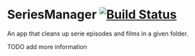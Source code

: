 # SeriesManager [![Build Status](https://travis-ci.org/almynic/SeriesManager.svg?branch=master)](https://travis-ci.org/almynic/SeriesManager)

An app that cleans up serie episodes and films in a given folder.

TODO add more information
